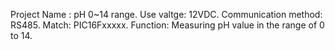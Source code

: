 Project Name : pH 0~14 range.
Use valtge: 12VDC.
Communication method: RS485.
Match: PIC16Fxxxxx.
Function: Measuring pH value in the range of 0 to 14.
